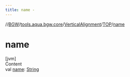 ```yaml
---
title: name -
---
```

//[BGW](../../../../index.md)/[tools.aqua.bgw.core](../../index.md)/[VerticalAlignment](../index.md)/[TOP](index.md)/[name](name.md)



# name  
[jvm]  
Content  
val [name](name.md): [String](https://kotlinlang.org/api/latest/jvm/stdlib/kotlin/-string/index.html)  



